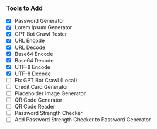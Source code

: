 ### Tools to Add

- [X] Password Generator
- [X] Lorem Ipsum Generator
- [X] GPT Bot Crawl Tester
- [X] URL Encode
- [X] URL Decode
- [X] Base64 Encode
- [X] Base64 Decode
- [X] UTF-8 Encode
- [X] UTF-8 Decode
- [ ] Fix GPT Bot Crawl (Local)
- [ ] Credit Card Generator
- [ ] Placeholder Image Generator
- [ ] QR Code Generator
- [ ] QR Code Reader
- [ ] Password Strength Checker
- [ ] Add Password Strength Checker to Password Generator
